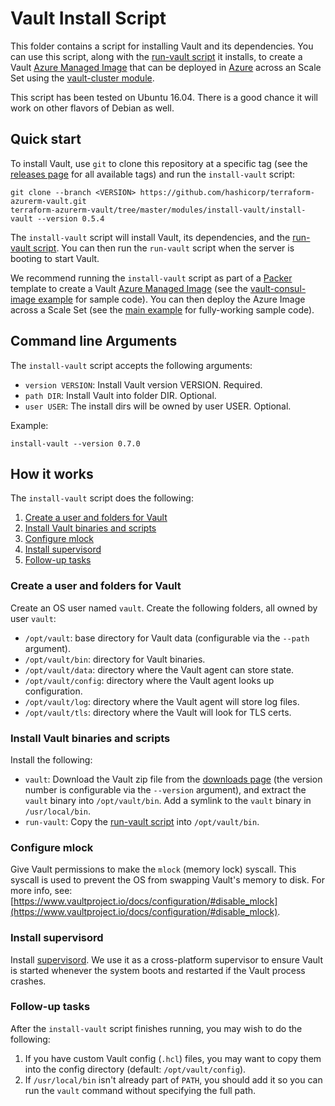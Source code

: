 # Vault Install Script

This folder contains a script for installing Vault and its dependencies. You can use this script, along with the [run-vault script](https://github.com/hashicorp/terraform-azurerm-vault/tree/master/modules/run-vault) it installs, to create a Vault [Azure Managed Image](https://docs.microsoft.com/en-us/azure/virtual-machines/linux/build-image-with-packer) that can be deployed in [Azure](https://azure.microsoft.com/) across an Scale Set using the [vault-cluster module](https://github.com/hashicorp/terraform-azurerm-vault/tree/master/modules/vault-cluster).

This script has been tested on Ubuntu 16.04. There is a good chance it will work on other flavors of Debian as well.

## Quick start

To install Vault, use `git` to clone this repository at a specific tag (see the [releases page](../../../../releases) for all available tags) and run the `install-vault` script:

```shell
git clone --branch <VERSION> https://github.com/hashicorp/terraform-azurerm-vault.git
terraform-azurerm-vault/tree/master/modules/install-vault/install-vault --version 0.5.4
```

The `install-vault` script will install Vault, its dependencies, and the [run-vault script](https://github.com/hashicorp/terraform-azurerm-vault/tree/master/modules/run-vault).
You can then run the `run-vault` script when the server is booting to start Vault.

We recommend running the `install-vault` script as part of a [Packer](https://www.packer.io/) template to create a
Vault [Azure Managed Image](https://docs.microsoft.com/en-us/azure/virtual-machines/linux/build-image-with-packer) (see the [vault-consul-image example](https://github.com/hashicorp/terraform-azurerm-vault/tree/master/examples/vault-consul-image) for sample code). You can then deploy the Azure Image across a Scale Set (see the [main example](https://github.com/hashicorp/terraform-azurerm-vault/tree/master/MAIN.md) for fully-working sample code).

## Command line Arguments

The `install-vault` script accepts the following arguments:

* `version VERSION`: Install Vault version VERSION. Required.
* `path DIR`: Install Vault into folder DIR. Optional.
* `user USER`: The install dirs will be owned by user USER. Optional.

Example:

```shell
install-vault --version 0.7.0
```

## How it works

The `install-vault` script does the following:

1. [Create a user and folders for Vault](#create-a-user-and-folders-for-vault)
1. [Install Vault binaries and scripts](#install-vault-binaries-and-scripts)
1. [Configure mlock](#configure-mlock)
1. [Install supervisord](#install-supervisord)
1. [Follow-up tasks](#follow-up-tasks)

### Create a user and folders for Vault

Create an OS user named `vault`. Create the following folders, all owned by user `vault`:

* `/opt/vault`: base directory for Vault data (configurable via the `--path` argument).
* `/opt/vault/bin`: directory for Vault binaries.
* `/opt/vault/data`: directory where the Vault agent can store state.
* `/opt/vault/config`: directory where the Vault agent looks up configuration.
* `/opt/vault/log`: directory where the Vault agent will store log files.
* `/opt/vault/tls`: directory where the Vault will look for TLS certs.

### Install Vault binaries and scripts

Install the following:

* `vault`: Download the Vault zip file from the [downloads page](https://www.vaultproject.io/downloads.html) (the version number is configurable via the `--version` argument), and extract the `vault` binary into `/opt/vault/bin`. Add a symlink to the `vault` binary in `/usr/local/bin`.
* `run-vault`: Copy the [run-vault script](https://github.com/hashicorp/terraform-azurerm-vault/tree/master/modules/run-vault) into `/opt/vault/bin`.

### Configure mlock

Give Vault permissions to make the `mlock` (memory lock) syscall. This syscall is used to prevent the OS from swapping
Vault's memory to disk. For more info, see: [https://www.vaultproject.io/docs/configuration/#disable_mlock](https://www.vaultproject.io/docs/configuration/#disable_mlock).

### Install supervisord

Install [supervisord](http://supervisord.org/). We use it as a cross-platform supervisor to ensure Vault is started
whenever the system boots and restarted if the Vault process crashes.

### Follow-up tasks

After the `install-vault` script finishes running, you may wish to do the following:

1. If you have custom Vault config (`.hcl`) files, you may want to copy them into the config directory (default: `/opt/vault/config`).
1. If `/usr/local/bin` isn't already part of `PATH`, you should add it so you can run the `vault` command without specifying the full path.
